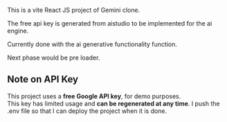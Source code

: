 This is a vite React JS project of Gemini clone.


The free api key is generated from aistudio to be implemented for the ai engine.


Currently done with the ai generative functionality function.


Next phase would be pre loader.

## Note on API Key

This project uses a **free Google API key**,  for demo purposes.  
This key has limited usage and **can be regenerated at any time**. 
I push the .env file so that I can deploy the project when it is done.

